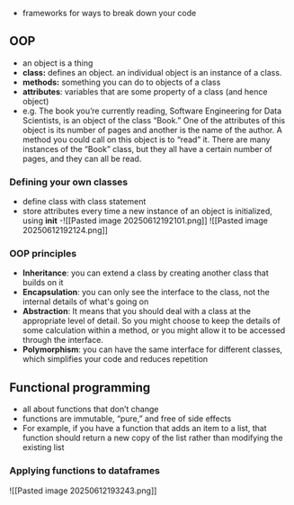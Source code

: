 - frameworks for ways to break down your code 

## OOP
- an object is a thing 
- **class:** defines an object. an individual object is an instance of a class.
- **methods:** something you can do to objects of a class
- **attributes**: variables that are some property of a class (and hence object)
- e.g. The book you’re currently
reading, Software Engineering for Data Scientists, is an object of the class
“Book.” One of the attributes of this object is its number of pages and another is the
name of the author. A method you could call on this object is to “read” it. There are
many instances of the “Book” class, but they all have a certain number of pages, and
they can all be read.

### Defining your own classes
- define class with class statement
- store attributes every time a new instance of an object is initialized, using __init__
-![[Pasted image 20250612192101.png]]
![[Pasted image 20250612192124.png]]

### OOP principles
- **Inheritance**: you can extend a class by creating another class that builds on
it
- **Encapsulation**: you can only see the interface to the class, not the internal details of what's going on
- **Abstraction**: It means that you should deal with a
class at the appropriate level of detail. So you might choose to keep the details of
some calculation within a method, or you might allow it to be accessed through the
interface.
- **Polymorphism**: you can have the same interface for different classes,
which simplifies your code and reduces repetition

## Functional programming
- all about functions that don’t change
- functions are immutable, “pure,” and free of side effects
- For example, if you have a function that adds an item to a list, that function should return a new copy of the list rather than modifying the existing
list

### Applying functions to dataframes 
![[Pasted image 20250612193243.png]]